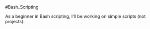 #Bash_Scripting

As a beginner in Bash scripting, I'll be working on simple scripts (not projects).
